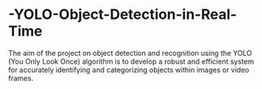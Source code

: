 # -YOLO-Object-Detection-in-Real-Time
The aim of the project on object detection and recognition using the YOLO (You Only Look Once) algorithm is to develop a  robust and efficient system for accurately identifying and categorizing objects within images or video frames.  
